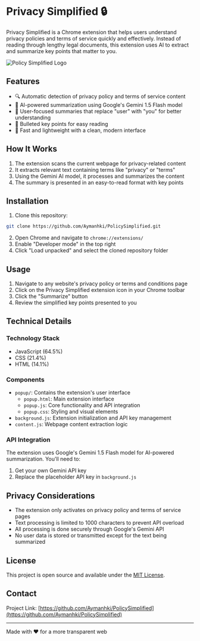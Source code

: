 # Privacy Simplified 🔒

Privacy Simplified is a Chrome extension that helps users understand privacy policies and terms of service quickly and effectively. Instead of reading through lengthy legal documents, this extension uses AI to extract and summarize key points that matter to you.

![Policy Simplified Logo](https://fonts.gstatic.com/s/i/materialiconsoutlined/policy/v1/24px.svg)

## Features

- 🔍 Automatic detection of privacy policy and terms of service content
- 📝 AI-powered summarization using Google's Gemini 1.5 Flash model
- 🎯 User-focused summaries that replace "user" with "you" for better understanding
- 📌 Bulleted key points for easy reading
- 💨 Fast and lightweight with a clean, modern interface

## How It Works

1. The extension scans the current webpage for privacy-related content
2. It extracts relevant text containing terms like "privacy" or "terms"
3. Using the Gemini AI model, it processes and summarizes the content
4. The summary is presented in an easy-to-read format with key points

## Installation

1. Clone this repository:
```bash
git clone https://github.com/Aymanhki/PolicySimplified.git
```

2. Open Chrome and navigate to `chrome://extensions/`
3. Enable "Developer mode" in the top right
4. Click "Load unpacked" and select the cloned repository folder

## Usage

1. Navigate to any website's privacy policy or terms and conditions page
2. Click on the Privacy Simplified extension icon in your Chrome toolbar
3. Click the "Summarize" button
4. Review the simplified key points presented to you

## Technical Details

### Technology Stack
- JavaScript (64.5%)
- CSS (21.4%)
- HTML (14.1%)

### Components
- `popup/`: Contains the extension's user interface
  - `popup.html`: Main extension interface
  - `popup.js`: Core functionality and API integration
  - `popup.css`: Styling and visual elements
- `background.js`: Extension initialization and API key management
- `content.js`: Webpage content extraction logic

### API Integration
The extension uses Google's Gemini 1.5 Flash model for AI-powered summarization. You'll need to:
1. Get your own Gemini API key
2. Replace the placeholder API key in `background.js`

## Privacy Considerations

- The extension only activates on privacy policy and terms of service pages
- Text processing is limited to 1000 characters to prevent API overload
- All processing is done securely through Google's Gemini API
- No user data is stored or transmitted except for the text being summarized

## License

This project is open source and available under the [MIT License](LICENSE).

## Contact

Project Link: [https://github.com/Aymanhki/PolicySimplified](https://github.com/Aymanhki/PolicySimplified)

---

Made with ❤️ for a more transparent web
